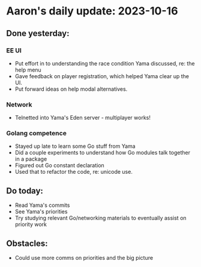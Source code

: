 # Aaron's daily update: 2023-10-16

## Done yesterday:

### EE UI
* Put effort in to understanding the race condition Yama discussed, re: the help menu
* Gave feedback on player registration, which helped Yama clear up the UI.
* Put forward ideas on help modal alternatives.

### Network

* Telnetted into Yama's Eden server - multiplayer works!

### Golang competence 
* Stayed up late to learn some Go stuff from Yama
* Did a couple experiments to understand how Go modules talk together in a package
* Figured out Go constant declaration
* Used that to refactor the code, re: unicode use.

## Do today:

* Read Yama's commits
* See Yama's priorities
* Try studying relevant Go/networking materials to eventually assist on priority work

## Obstacles: 

* Could use more comms on priorities and the big picture
